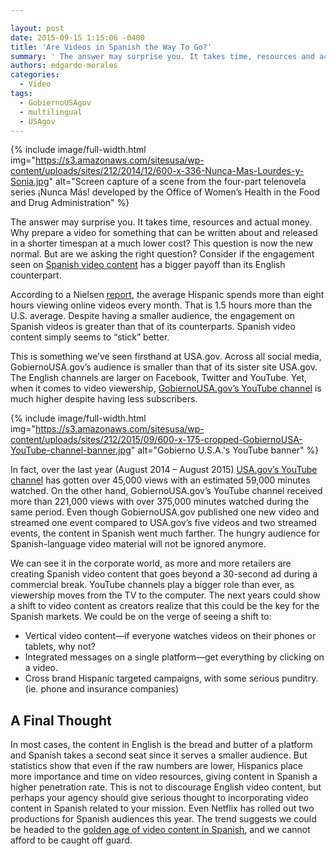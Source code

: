 ```yaml
---

layout: post
date: 2015-09-15 1:15:06 -0400
title: 'Are Videos in Spanish the Way To Go?'
summary: ' The answer may surprise you. It takes time, resources and actual money. Why prepare a video for something that can be written about and released in a'
authors: edgardo-morales
categories:
  - Video
tags:
  - GobiernoUSAgov
  - multilingual
  - USAgov
---
```



{% include image/full-width.html img="https://s3.amazonaws.com/sitesusa/wp-content/uploads/sites/212/2014/12/600-x-336-Nunca-Mas-Lourdes-y-Sonia.jpg" alt="Screen capture of a scene from the four-part telenovela series ¡Nunca Más! developed by the Office of Women’s Health in the Food and Drug Administration" %}

The answer may surprise you. It takes time, resources and actual money. Why prepare a video for something that can be written about and released in a shorter timespan at a much lower cost? This question is now the new normal. But are we asking the right question? Consider if the engagement seen on [Spanish video content](https://www.WHATEVER/2014/12/05/promoting-womens-health-through-dynamic-multilingual-content/) has a bigger payoff than its English counterpart.

According to a Nielsen [report](http://www.nielsen.com/us/en/insights/news/2014/digital-es-universal-how-us-hispanics-are-driving-growth-in-digital.html), the average Hispanic spends more than eight hours viewing online videos every month. That is 1.5 hours more than the U.S. average. Despite having a smaller audience, the engagement on Spanish videos is greater than that of its counterparts. Spanish video content simply seems to “stick” better.

This is something we’ve seen firsthand at USA.gov. Across all social media, GobiernoUSA.gov’s audience is smaller than that of its sister site USA.gov. The English channels are larger on Facebook, Twitter and YouTube. Yet, when it comes to video viewership, [GobiernoUSA.gov’s YouTube channel](https://www.youtube.com/user/GobiernoUSA) is much higher despite having less subscribers.


{% include image/full-width.html img="https://s3.amazonaws.com/sitesusa/wp-content/uploads/sites/212/2015/09/600-x-175-cropped-GobiernoUSA-YouTube-channel-banner.jpg" alt="Gobierno U.S.A.'s YouTube banner" %}

In fact, over the last year (August 2014 &#8211; August 2015) [USA.gov’s YouTube channel](https://www.youtube.com/user/USGovernment) has gotten over 45,000 views with an estimated 59,000 minutes watched. On the other hand, GobiernoUSA.gov’s YouTube channel received more than 221,000 views with over 375,000 minutes watched during the same period. Even though GobiernoUSA.gov published one new video and streamed one event compared to USA.gov’s five videos and two streamed events, the content in Spanish went much farther. The hungry audience for Spanish-language video material will not be ignored anymore.

We can see it in the corporate world, as more and more retailers are creating Spanish video content that goes beyond a 30-second ad during a commercial break. YouTube channels play a bigger role than ever, as viewership moves from the TV to the computer. The next years could show a shift to video content as creators realize that this could be the key for the Spanish markets. We could be on the verge of seeing a shift to:

  * Vertical video content—if everyone watches videos on their phones or tablets, why not?
  * Integrated messages on a single platform—get everything by clicking on a video.
  * Cross brand Hispanic targeted campaigns, with some serious punditry. (ie. phone and insurance companies)

## A Final Thought

In most cases, the content in English is the bread and butter of a platform and Spanish takes a second seat since it serves a smaller audience. But statistics show that even if the raw numbers are lower, Hispanics place more importance and time on video resources, giving content in Spanish a higher penetration rate. This is not to discourage English video content, but perhaps your agency should give serious thought to incorporating video content in Spanish related to your mission. Even Netflix has rolled out two productions for Spanish audiences this year. The trend suggests we could be headed to the [golden age of video content in Spanish](https://www.WHATEVER/2014/09/30/trends-on-tuesday-meet-the-mobile-power-users/), and we cannot afford to be caught off guard.